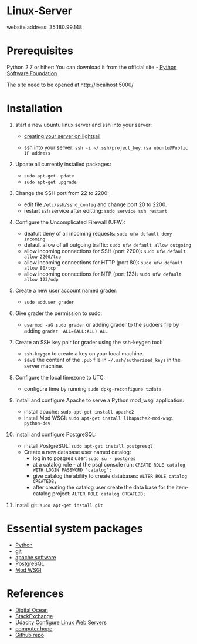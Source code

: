 # Linux-Server

website address: 35.180.99.148

# Prerequisites

Python 2.7 or hiher: You can download it from the official site - [Python Software Foundation](https://www.python.org)

The site need to be opened at http://localhost:5000/

# Installation 


1. start a new ubuntu linux server and ssh into your server:

      * [creating your server on lightsail](https://aws.amazon.com/getting-started/tutorials/launch-a-virtual-machine/?trk=gs_card)
      
      * ssh into your server: `ssh -i ~/.ssh/project_key.rsa ubuntu@Public IP address `
      

2. Update all currently installed packages: 
      * `sudo apt-get update`
      * `sudo apt-get upgrade`

3.  Change the SSH port from 22 to 2200:
      * edit file `/etc/ssh/sshd_config` and change port 20 to 2200.
      * restart ssh service after editting: `sudo service ssh restart`
      
4. Configure the Uncomplicated Firewall (UFW):
      * deafult deny of all incoming requests: `sudo ufw default deny incoming`
      * default allow of all outgoing traffic: `sudo ufw default allow outgoing`
      * allow incoming connections for SSH (port 2200): `sudo ufw default allow 2200/tcp`
      * allow incoming connections for HTTP (port 80):  `sudo ufw default allow 80/tcp`
      * allow incoming connections for NTP (port 123):  `sudo ufw default allow 123/udp`
      
5. Create a new user account named grader:
      * `sudo adduser grader`

6. Give grader the permission to sudo:
      * `usermod -aG sudo grader` or adding grader to the sudoers file by adding `grader  ALL=(ALL:ALL) ALL`
      
7. Create an SSH key pair for grader using the ssh-keygen tool:
      * `ssh-keygen` to create a key on your local machine.
      * save the content of the `.pub` file in `~/.ssh/authorized_keys` in the server machine.
      
8. Configure the local timezone to UTC:
      * configure time by running `sudo dpkg-reconfigure tzdata`
      
9. Install and configure Apache to serve a Python mod_wsgi application:
      * install apache: `sudo apt-get install apache2`
      * install Mod WSGI: `sudo apt-get install libapache2-mod-wsgi python-dev`
      
10. Install and configure PostgreSQL:
      * install PostgreSQL: `sudo apt-get install postgresql`
      * Create a new database user named catalog:
           * log in to posgres user: `sudo su - postgres`
           * at a catalog role - at the psql console run: `CREATE ROLE catalog WITH LOGIN PASSWORD 'catalog';`
           * give catalog the ability to create databases: `ALTER ROLE catalog CREATEDB;`
           * after creating the catalog user create the data base for the item-catalog project: `ALTER ROLE catalog CREATEDB;`
      
   
   
11. install git: `sudo apt-get install git`

      


# Essential system packages

* [Python](https://www.python.org/)
* [git](https://git-scm.com/)
* [apache software ](https://httpd.apache.org/)
* [PostgreSQL ](https://www.postgresql.org/)
* [Mod WSGI](https://modwsgi.readthedocs.io/en/develop/)


# References

* [Digital Ocean](https://www.digitalocean.com/community/tutorials/how-to-create-a-sudo-user-on-ubuntu-quickstart)
* [StackExchange](https://unix.stackexchange.com/questions/110522/timezone-setting-in-linux)
* [Udacity Configure Linux Web Servers ](https://classroom.udacity.com/courses/ud299)
* [computer hope ](https://www.computerhope.com/issues/ch000798.htm)
* [Github repo](https://github.com/anumsh/Linux-Server-Configuration)





